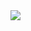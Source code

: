 <img src="https://capsule-render.vercel.app/api?type=wave&color=auto&height=300&section=header&text=capsule%20render&fontSize=90" />





















<!--
**SE0NGHUNJE0NG/SE0NGHUNJE0NG** is a ✨ _special_ ✨ repository because its `README.md` (this file) appears on your GitHub profile.

Here are some ideas to get you started
- 🔭 I’m currently working on ...
- 🌱 I’m currently learning ...
- 👯 I’m looking to collaborate on ...
- 🤔 I’m looking for help with ...
- 💬 Ask me about ...
- 📫 How to reach me: ...
- 😄 Pronouns: ...
- ⚡ Fun fact: ...
-->
